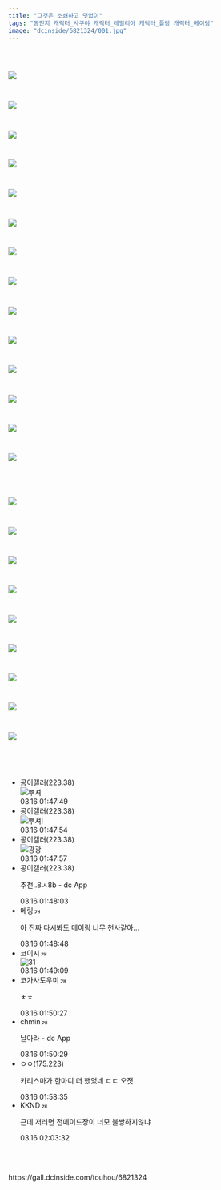 ```yaml
---
title: "그것은 소쇄하고 덧없이"
tags: "동인지 캐릭터_사쿠야 캐릭터_레밀리아 캐릭터_플랑 캐릭터_메이링"
image: "dcinside/6821324/001.jpg"
---
```

<div class="article">
<div style="overflow:hidden;">
<p><br/></p><p style="font-size: 13.3333px;"><img src="{{ site.nasurl }}/dcinside/6821324/001.jpg"/></p><p style="font-size: 13.3333px;"><br/></p><p style="font-size: 13.3333px;"><img src="{{ site.nasurl }}/dcinside/6821324/002.jpg"/></p><p style="font-size: 13.3333px;"><br/></p><p style="font-size: 13.3333px;"><img src="{{ site.nasurl }}/dcinside/6821324/003.jpg"/></p><p style="font-size: 13.3333px;"><br/></p><p style="font-size: 13.3333px;"><img src="{{ site.nasurl }}/dcinside/6821324/004.jpg"/></p><p style="font-size: 13.3333px;"><br/></p><p style="font-size: 13.3333px;"><img src="{{ site.nasurl }}/dcinside/6821324/005.jpg"/></p><p style="font-size: 13.3333px;"><br/></p><p style="font-size: 13.3333px;"><img src="{{ site.nasurl }}/dcinside/6821324/006.jpg"/></p><p style="font-size: 13.3333px;"><br/></p><p style="font-size: 13.3333px;"><img src="{{ site.nasurl }}/dcinside/6821324/007.jpg"/></p><p style="font-size: 13.3333px;"><br/></p><p style="font-size: 13.3333px;"><img src="{{ site.nasurl }}/dcinside/6821324/008.jpg"/></p><p style="font-size: 13.3333px;"><br/></p><p style="font-size: 13.3333px;"><img src="{{ site.nasurl }}/dcinside/6821324/009.jpg"/></p><p style="font-size: 13.3333px;"><br/></p><p style="font-size: 13.3333px;"><img src="{{ site.nasurl }}/dcinside/6821324/010.jpg"/></p><p style="font-size: 13.3333px;"><br/></p><p style="font-size: 13.3333px;"><img src="{{ site.nasurl }}/dcinside/6821324/011.jpg"/></p><p style="font-size: 13.3333px;"><br/></p><p style="font-size: 13.3333px;"><img src="{{ site.nasurl }}/dcinside/6821324/012.jpg"/></p><p style="font-size: 13.3333px;"><br/></p><p style="font-size: 13.3333px;"><img src="{{ site.nasurl }}/dcinside/6821324/013.jpg"/></p><p style="font-size: 13.3333px;"><br/></p><p style="font-size: 13.3333px;"><img src="{{ site.nasurl }}/dcinside/6821324/014.jpg"/></p><p style="font-size: 13.3333px;"><br/></p><p style="font-size: 13.3333px;"><br/></p><p style="font-size: 13.3333px;"><img src="{{ site.nasurl }}/dcinside/6821324/015.jpg"/></p><p style="font-size: 13.3333px;"><br/></p><p style="font-size: 13.3333px;"><img src="{{ site.nasurl }}/dcinside/6821324/016.jpg"/></p><p style="font-size: 13.3333px;"><br/></p><p style="font-size: 13.3333px;"><img src="{{ site.nasurl }}/dcinside/6821324/017.jpg"/></p><p style="font-size: 13.3333px;"><br/></p><p style="font-size: 13.3333px;"><img src="{{ site.nasurl }}/dcinside/6821324/018.jpg"/></p><p style="font-size: 13.3333px;"><br/></p><p style="font-size: 13.3333px;"><img src="{{ site.nasurl }}/dcinside/6821324/019.jpg"/></p><p style="font-size: 13.3333px;"><br/></p><p style="font-size: 13.3333px; text-align: left;"><img src="{{ site.nasurl }}/dcinside/6821324/020.jpg"/></p><p style="font-size: 13.3333px;"><br/></p><p style="font-size: 13.3333px; text-align: left;"><img src="{{ site.nasurl }}/dcinside/6821324/021.jpg"/></p><p style="font-size: 13.3333px;"><br/></p><p style="font-size: 13.3333px; text-align: left;"><img src="{{ site.nasurl }}/dcinside/6821324/022.jpg"/></p><p style="font-size: 13.3333px;"><br/></p><p style="font-size: 13.3333px; text-align: left;"><img src="{{ site.nasurl }}/dcinside/6821324/023.jpg"/></p><p style="font-size: 13.3333px;"><br/></p></div></div><br/>
<div class="comment"><ul class="cmt_list"><li class="ub-content" id="comment_li_16910994"><div class="cmt_info clear" data-article-no="6821324" data-no="16910994" data-rcnt="0"><div class="cmt_nickbox"><span class="gall_writer ub-writer" data-ip="223.38" data-nick="공이갤러" data-uid=""><span class="nickname">공이갤러<span class="ip">(223.38)</span></span></span></div><div class="clear cmt_txtbox btn_reply_write_all"><div class="comment_dccon clear"><div class="coment_dccon_img"><img alt="뿌셔" class="written_dccon" conalt="뿌셔" src="https://dcimg5.dcinside.com/dccon.php?no=62b5df2be09d3ca567b1c5bc12d46b394aa3b1058c6e4d0ca41648b65ceb246e13df9546348593b9b03a53cb28363e94746ccdd8268733d87a9837c6e3cdbd8dab5749" title="뿌셔"/></div><div class="coment_dccon_info clear dccon_over_box" onmouseout="dccon_btn_over(this);" onmouseover="dccon_btn_over(this);" style="display:none;"><span class="over_alt"></span><button class="btn_dccon_infoview div_package" data-type="comment" onclick="dccon_btn_click();" reqpath="/dccon" type="button">디시콘 보기</button></div></div></div><div class="fr clear"><span class="date_time">03.16 01:47:49</span></div></div></li><li class="ub-content" id="comment_li_16910995"><div class="cmt_info clear" data-article-no="6821324" data-no="16910995" data-rcnt="0"><div class="cmt_nickbox"><span class="gall_writer ub-writer" data-ip="223.38" data-nick="공이갤러" data-uid=""><span class="nickname">공이갤러<span class="ip">(223.38)</span></span></span></div><div class="clear cmt_txtbox btn_reply_write_all"><div class="comment_dccon clear"><div class="coment_dccon_img"><img alt="뿌셔!" class="written_dccon" conalt="뿌셔!" src="https://dcimg5.dcinside.com/dccon.php?no=62b5df2be09d3ca567b1c5bc12d46b394aa3b1058c6e4d0ca41648b65ceb246e13df9546348593b9b03a53cb2a363e94d9db0c94f2afb697e1b3a7490d11b821aa241586" title="뿌셔!"/></div><div class="coment_dccon_info clear dccon_over_box" onmouseout="dccon_btn_over(this);" onmouseover="dccon_btn_over(this);" style="display:none;"><span class="over_alt"></span><button class="btn_dccon_infoview div_package" data-type="comment" onclick="dccon_btn_click();" reqpath="/dccon" type="button">디시콘 보기</button></div></div></div><div class="fr clear"><span class="date_time">03.16 01:47:54</span></div></div></li><li class="ub-content" id="comment_li_16910996"><div class="cmt_info clear" data-article-no="6821324" data-no="16910996" data-rcnt="0"><div class="cmt_nickbox"><span class="gall_writer ub-writer" data-ip="223.38" data-nick="공이갤러" data-uid=""><span class="nickname">공이갤러<span class="ip">(223.38)</span></span></span></div><div class="clear cmt_txtbox btn_reply_write_all"><div class="comment_dccon clear"><div class="coment_dccon_img"><img alt="광광" class="written_dccon" conalt="광광" src="https://dcimg5.dcinside.com/dccon.php?no=62b5df2be09d3ca567b1c5bc12d46b394aa3b1058c6e4d0ca41648b65ceb246e13df9546348593b9b03a53cb2a363e94d9db0c94f2afb697e1b3a7490d11b823149f6b3b" title="광광"/></div><div class="coment_dccon_info clear dccon_over_box" onmouseout="dccon_btn_over(this);" onmouseover="dccon_btn_over(this);" style="display:none;"><span class="over_alt"></span><button class="btn_dccon_infoview div_package" data-type="comment" onclick="dccon_btn_click();" reqpath="/dccon" type="button">디시콘 보기</button></div></div></div><div class="fr clear"><span class="date_time">03.16 01:47:57</span></div></div></li><li class="ub-content" id="comment_li_16910997"><div class="cmt_info clear" data-article-no="6821324" data-no="16910997" data-rcnt="0"><div class="cmt_nickbox"><span class="gall_writer ub-writer" data-ip="223.38" data-nick="공이갤러" data-uid=""><span class="nickname">공이갤러<span class="ip">(223.38)</span></span></span></div><div class="clear cmt_txtbox btn_reply_write_all"><p class="usertxt ub-word">추천..8ㅅ8b  - dc App</p></div><div class="fr clear"><span class="date_time">03.16 01:48:03</span></div></div></li><li class="ub-content" id="comment_li_16911002"><div class="cmt_info clear" data-article-no="6821324" data-no="16911002" data-rcnt="0"><div class="cmt_nickbox"><span class="gall_writer ub-writer" data-ip="" data-nick="메링" data-uid="kocom"><span class="nickname in" title="메링">메링</span><a class="writer_nikcon"><img alt="갤로그로 이동합니다." border="0" height="11" onclick="window.open('//gallog.dcinside.com/kocom');" src="https://nstatic.dcinside.com/dc/w/images/nik.gif" style="margin-left:2px;cursor:pointer;" title="koc** : 갤로그로 이동합니다." width="12"/></a></span></div><div class="clear cmt_txtbox btn_reply_write_all"><p class="usertxt ub-word">아 진짜 다시봐도 메이링 너무 천사같아...</p></div><div class="fr clear"><span class="date_time">03.16 01:48:48</span></div></div></li><li class="ub-content" id="comment_li_16911004"><div class="cmt_info clear" data-article-no="6821324" data-no="16911004" data-rcnt="0"><div class="cmt_nickbox"><span class="gall_writer ub-writer" data-ip="" data-nick="코이시" data-uid="jidaego"><span class="nickname in" title="코이시">코이시</span><a class="writer_nikcon"><img alt="갤로그로 이동합니다." border="0" height="11" onclick="window.open('//gallog.dcinside.com/jidaego');" src="https://nstatic.dcinside.com/dc/w/images/fix_nik.gif" style="margin-left:2px;cursor:pointer;" title="jidae** : 갤로그로 이동합니다." width="12"/></a></span></div><div class="clear cmt_txtbox btn_reply_write_all"><div class="comment_dccon clear"><div class="coment_dccon_img"><img alt="31" class="written_dccon" conalt="31" src="https://dcimg5.dcinside.com/dccon.php?no=62b5df2be09d3ca567b1c5bc12d46b394aa3b1058c6e4d0ca41648b65ce2206e8abbf0a0c3e94443843ef2507213c5b759589df253278e39fbd955e7d914ba1311e826a6b851" title="31"/></div><div class="coment_dccon_info clear dccon_over_box" onmouseout="dccon_btn_over(this);" onmouseover="dccon_btn_over(this);" style="display:none;"><span class="over_alt"></span><button class="btn_dccon_infoview div_package" data-type="comment" onclick="dccon_btn_click();" reqpath="/dccon" type="button">디시콘 보기</button></div></div></div><div class="fr clear"><span class="date_time">03.16 01:49:09</span></div></div></li><li class="ub-content" id="comment_li_16911005"><div class="cmt_info clear" data-article-no="6821324" data-no="16911005" data-rcnt="0"><div class="cmt_nickbox"><span class="gall_writer ub-writer" data-ip="" data-nick="코가사도우미" data-uid="umbre114"><span class="nickname in" title="코가사도우미">코가사도우미</span><a class="writer_nikcon"><img alt="갤로그로 이동합니다." border="0" height="11" onclick="window.open('//gallog.dcinside.com/umbre114');" src="https://nstatic.dcinside.com/dc/w/images/fix_nik.gif" style="margin-left:2px;cursor:pointer;" title="umbre1** : 갤로그로 이동합니다." width="12"/></a></span></div><div class="clear cmt_txtbox btn_reply_write_all"><p class="usertxt ub-word">ㅊㅊ</p></div><div class="fr clear"><span class="date_time">03.16 01:50:27</span></div></div></li><li class="ub-content" id="comment_li_16911006"><div class="cmt_info clear" data-article-no="6821324" data-no="16911006" data-rcnt="0"><div class="cmt_nickbox"><span class="gall_writer ub-writer" data-ip="" data-nick="chmin" data-uid="ub40min"><span class="nickname in" title="chmin">chmin</span><a class="writer_nikcon"><img alt="갤로그로 이동합니다." border="0" height="11" onclick="window.open('//gallog.dcinside.com/ub40min');" src="https://nstatic.dcinside.com/dc/w/images/nik.gif" style="margin-left:2px;cursor:pointer;" title="ub40m** : 갤로그로 이동합니다." width="12"/></a></span></div><div class="clear cmt_txtbox btn_reply_write_all"><p class="usertxt ub-word">날아라  - dc App</p></div><div class="fr clear"><span class="date_time">03.16 01:50:29</span></div></div></li><li class="ub-content" id="comment_li_16911033"><div class="cmt_info clear" data-article-no="6821324" data-no="16911033" data-rcnt="0"><div class="cmt_nickbox"><span class="gall_writer ub-writer" data-ip="175.223" data-nick="ㅇㅇ" data-uid=""><span class="nickname">ㅇㅇ<span class="ip">(175.223)</span></span></span></div><div class="clear cmt_txtbox btn_reply_write_all"><p class="usertxt ub-word">카리스마가 한마디 더 했었네 ㄷㄷ 오졋</p></div><div class="fr clear"><span class="date_time">03.16 01:58:35</span></div></div></li><li class="ub-content" id="comment_li_16911042"><div class="cmt_info clear" data-article-no="6821324" data-no="16911042" data-rcnt="0"><div class="cmt_nickbox"><span class="gall_writer ub-writer" data-ip="" data-nick="KKND" data-uid="nakodang"><span class="nickname in" title="KKND">KKND</span><a class="writer_nikcon"><img alt="갤로그로 이동합니다." border="0" height="11" onclick="window.open('//gallog.dcinside.com/nakodang');" src="https://nstatic.dcinside.com/dc/w/images/fix_nik.gif" style="margin-left:2px;cursor:pointer;" title="nakoda** : 갤로그로 이동합니다." width="12"/></a></span></div><div class="clear cmt_txtbox btn_reply_write_all"><p class="usertxt ub-word">근데 저러면 전메이드장이 너모 불쌍하지않냐</p></div><div class="fr clear"><span class="date_time">03.16 02:03:32</span></div></div></li></ul></div><br/>

<br/>
<p id="refer">https://gall.dcinside.com/touhou/6821324</p>
<br/>
